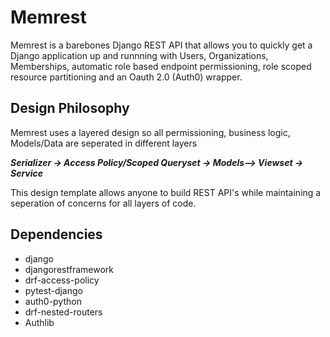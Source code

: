 # Memrest
Memrest is a barebones Django REST API that allows you to quickly get a Django application up and runnning with  Users, Organizations, Memberships,  automatic role based endpoint permissioning, role scoped resource partitioning and an Oauth 2.0 (Auth0) wrapper. 

## Design Philosophy
Memrest uses a layered design so all permissioning, business logic, Models/Data are seperated in different layers 

***Serializer -> Access Policy/Scoped Queryset -> Models--> Viewset -> Service***

This design template allows anyone to build REST API's while maintaining a seperation of concerns for all layers of code.

## Dependencies
- django
- djangorestframework
- drf-access-policy 
- pytest-django
- auth0-python
- drf-nested-routers
- Authlib

